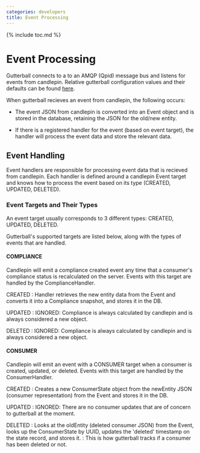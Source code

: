 ```yaml
---
categories: developers
title: Event Processing
---
```

{% include toc.md %}

# Event Processing

Gutterball connects to a to an AMQP (Qpid) message bus and listens for events from candlepin. Relative gutterball configuration values and their defaults can be found
[here](https://github.com/candlepin/candlepin/blob/master/gutterball/src/main/java/org/candlepin/gutterball/config/ConfigProperties.java).

When gutterball recieves an event from candlepin, the following occurs:

  * The event JSON from candlepin is converted into an Event object and is stored in the database, retaining the JSON for the old/new entity.

  * If there is a registered handler for the event (based on event target), the handler will process the event data and store the relevant data.

## Event Handling

Event handlers are responsible for processing event data that is recieved from candlepin. Each handler is defined around a candlepin Event target
and knows how to process the event based on its type (CREATED, UPDATED, DELETED).

### Event Targets and Their Types

An event target usually corresponds to 3 different types: CREATED, UPDATED, DELETED.

Gutterball's supported targets are listed below, along with the types of events that are handled.

#### COMPLIANCE

Candlepin will emit a compliance created event any time that a consumer's compliance status is recalculated on the server.
Events with this target are handled by the ComplianceHandler.

CREATED
: Handler retrieves the new entity data from the Event and converts it into a Compliance snapshot, and stores it in the DB.

UPDATED
: IGNORED: Compliance is always calculated by candlepin and is always considered a new object.

DELETED
: IGNORED: Compliance is always calculated by candlepin and is always considered a new object.


#### CONSUMER

Candlepin will emit an event with a CONSUMER target when a consumer is created, updated, or deleted. Events with this target are handled by the ConsumerHandler.

CREATED
: Creates a new ConsumerState object from the newEntity JSON (consumer representation) from the Event and stores it in the DB.

UPDATED
: IGNORED: There are no consumer updates that are of concern to gutterball at the moment.

DELETED
: Looks at the oldEntity (deleted consumer JSON) from the Event, looks up the ConsumerState by UUID, updates the 'deleted' timestamp on the state record, and stores it.
: This is how gutterball tracks if a consumer has been deleted or not.


